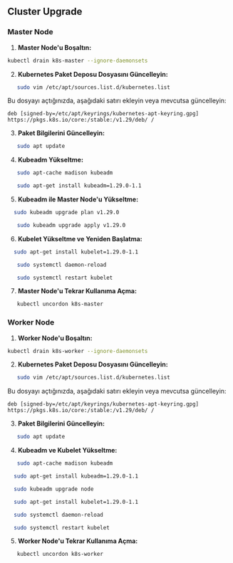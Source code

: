 ## Cluster Upgrade

### Master Node

1. **Master Node'u Boşaltın:**
```sh
kubectl drain k8s-master --ignore-daemonsets
```
2. **Kubernetes Paket Deposu Dosyasını Güncelleyin:**

```sh
   sudo vim /etc/apt/sources.list.d/kubernetes.list
```
Bu dosyayı açtığınızda, aşağıdaki satırı ekleyin veya mevcutsa güncelleyin:

```plaintext
deb [signed-by=/etc/apt/keyrings/kubernetes-apt-keyring.gpg] https://pkgs.k8s.io/core:/stable:/v1.29/deb/ /
```

3. **Paket Bilgilerini Güncelleyin:**
```sh
   sudo apt update
```
4. **Kubeadm Yükseltme:**
```sh
   sudo apt-cache madison kubeadm
```
```sh
   sudo apt-get install kubeadm=1.29.0-1.1
```
5. **Kubeadm ile Master Node'u Yükseltme:**
```sh
  sudo kubeadm upgrade plan v1.29.0
```
```sh
   sudo kubeadm upgrade apply v1.29.0
```
6. **Kubelet Yükseltme ve Yeniden Başlatma:**
```sh
  sudo apt-get install kubelet=1.29.0-1.1
```
```sh
   sudo systemctl daemon-reload
```
```sh
   sudo systemctl restart kubelet
```
7. **Master Node'u Tekrar Kullanıma Açma:**
```sh
   kubectl uncordon k8s-master
```

### Worker Node

1. **Worker Node'u Boşaltın:**
```sh
kubectl drain k8s-worker --ignore-daemonsets
```
2. **Kubernetes Paket Deposu Dosyasını Güncelleyin:**

```sh
   sudo vim /etc/apt/sources.list.d/kubernetes.list
```
Bu dosyayı açtığınızda, aşağıdaki satırı ekleyin veya mevcutsa güncelleyin:

```plaintext
deb [signed-by=/etc/apt/keyrings/kubernetes-apt-keyring.gpg] https://pkgs.k8s.io/core:/stable:/v1.29/deb/ /
```

3. **Paket Bilgilerini Güncelleyin:**
```sh
   sudo apt update
```
4. **Kubeadm ve Kubelet Yükseltme:**
```sh
   sudo apt-cache madison kubeadm
```
```sh
  sudo apt-get install kubeadm=1.29.0-1.1
```
```sh
  sudo kubeadm upgrade node
```
```sh
  sudo apt-get install kubelet=1.29.0-1.1
```
```sh
  sudo systemctl daemon-reload
```
```sh
  sudo systemctl restart kubelet
```
5. **Worker Node'u Tekrar Kullanıma Açma:**
```sh
   kubectl uncordon k8s-worker
```






